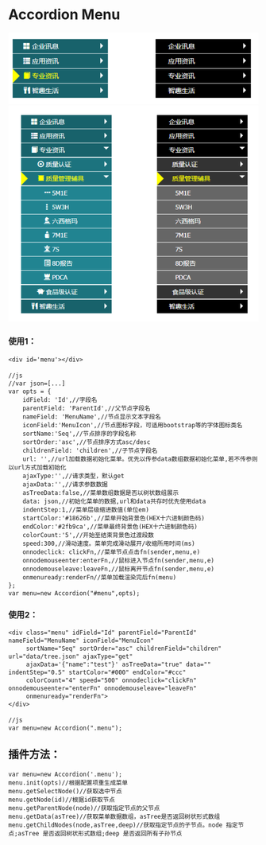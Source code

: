 # Accordion Menu

![Accordion](https://github.com/Ivenluffy/AccordionMenu/blob/master/images/accordion.png)
![Accordion](https://github.com/Ivenluffy/AccordionMenu/blob/master/images/accordion1.png)
### 使用1：
    <div id='menu'></div>
    
    //js
    //var json=[...]
    var opts = {
        idField: 'Id',//字段名
        parentField: 'ParentId',//父节点字段名
        nameField: 'MenuName',//节点显示文本字段名
        iconField:'MenuIcon',//节点图标字段，可适用bootstrap等的字体图标类名
        sortName:'Seq',//节点排序的字段名称
        sortOrder:'asc',//节点排序方式asc/desc
        childrenField: 'children',//子节点字段名
        url: '',//url加载数据初始化菜单。优先以传参data数组数据初始化菜单,若不传参则以url方式加载初始化
        ajaxType:'',//请求类型，默认get
        ajaxData:'',//请求参数数据
        asTreeData:false,//菜单数组数据是否以树状数组展示
        data: json,//初始化菜单的数据,url和data共存时优先使用data
        indentStep:1,//菜单层级缩进数值(单位em)
        startColor:'#18626b',//菜单开始背景色(HEX十六进制颜色码)
        endColor:'#2fb9ca',//菜单最终背景色(HEX十六进制颜色码)
        colorCount:'5',//开始至结束背景色过渡段数
        speed:300,//滑动速度。菜单完成滑动展开/收缩所用时间(ms)
        onnodeclick: clickFn,//菜单节点点击fn(sender,menu,e)
        onnodemouseenter:enterFn,//鼠标进入节点fn(sender,menu,e)
        onnodemouseleave:leaveFn,//鼠标离开节点fn(sender,menu,e)
        onmenuready:renderFn//菜单加载渲染完后fn(menu)
    };
    var menu=new Accordion("#menu",opts);
### 使用2：
    <div class="menu" idField="Id" parentField="ParentId" nameField="MenuName" iconField="MenuIcon"
         sortName="Seq" sortOrder="asc" childrenField="children" url="data/tree.json" ajaxType="get"
         ajaxData='{"name":"test"}' asTreeData="true" data="" indentStep="0.5" startColor="#000" endColor="#ccc"
         colorCount="4" speed="500" onnodeclick="clickFn" onnodemouseenter="enterFn" onnodemouseleave="leaveFn"
         onmenuready="renderFn">
    </div>
    
    //js
    var menu=new Accordion(".menu");
## 插件方法：
    
    var menu=new Accordion('.menu');
    menu.init(opts)//根据配置项重生成菜单
    menu.getSelectNode()//获取选中节点
    menu.getNode(id)//根据id获取节点
    menu.getParentNode(node)//获取指定节点的父节点
    menu.getData(asTree)//获取菜单数据数组，asTree是否返回树状形式数组
    menu.getChildNodes(node,asTree,deep)//获取指定节点的子节点。node 指定节点;asTree 是否返回树状形式数组;deep 是否返回所有子孙节点

